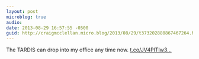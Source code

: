 ```yaml
---
layout: post
microblog: true
audio: 
date: 2013-08-29 16:57:55 -0500
guid: http://craigmcclellan.micro.blog/2013/08/29/t373202880867467264.html
---
```

The TARDIS can drop into my office any time now. [t.co/JV4PlTIw3...](http://t.co/JV4PlTIw3t)
